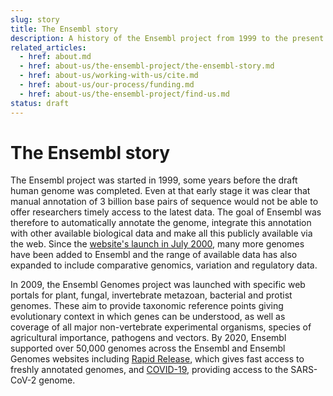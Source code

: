 ```yaml
---
slug: story
title: The Ensembl story
description: A history of the Ensembl project from 1999 to the present
related_articles:
  - href: about.md
  - href: about-us/the-ensembl-project/the-ensembl-story.md
  - href: about-us/working-with-us/cite.md
  - href: about-us/our-process/funding.md
  - href: about-us/the-ensembl-project/find-us.md
status: draft
---
```


# The Ensembl story

The Ensembl project was started in 1999, some years before the draft human genome was completed. Even at that early stage it was clear that manual annotation of 3 billion base pairs of sequence would not be able to offer researchers timely access to the latest data. The goal of Ensembl was therefore to automatically annotate the genome, integrate this annotation with other available biological data and make all this publicly available via the web. Since the [website's launch in July 2000](http://web.archive.org/web/20000815203739/http://www.ensembl.org/), many more genomes have been added to Ensembl and the range of available data has also expanded to include comparative genomics, variation and regulatory data.

In 2009, the Ensembl Genomes project was launched with specific web portals for plant, fungal, invertebrate metazoan, bacterial and protist genomes. These aim to provide taxonomic reference points giving evolutionary context in which genes can be understood, as well as coverage of all major non-vertebrate experimental organisms, species of agricultural importance, pathogens and vectors. By 2020, Ensembl supported over 50,000 genomes across the Ensembl and Ensembl Genomes websites including [Rapid Release](https://rapid.ensembl.org/), which gives fast access to freshly annotated genomes, and [COVID-19](https://covid-19.ensembl.org/), providing access to the SARS-CoV-2 genome.
